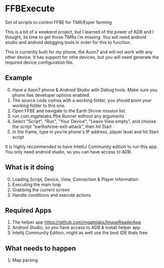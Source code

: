 # FFBExecute
Set of scripts to control FFBE for TMR/Esper farming

This is a bit of a weekend project, but I learned of the power of ADB and I thought, its time to get those TMRs i'm missing.
You will need android studio and android debgging tools in order for this to function.

This is currently built for my phone, the Axon7 and will not work with any other device.  It has support for othe devices, but you will need generate the required device configuration file.

## Example

0. Have a Axon7 phone & Android Studio with Debug tools.  Make sure you phone has developer options enabled.
1. The source code comes with a working folder, you should point your working folder to this one.
2. Open FFBE and navigate to the Earth Shrine mission list.
3. run com.mgatelabs.ffbe.Runner without any arguments
4. Select "Script", "Run", "Your Device", "Leave View empty", and choose the script "earthshrine-exit-attack", then hit Start
5. In the frame, type in you're phone's IP address, player level and hit Start script

It is highly recommended to have IntelliJ Community edition to run this app.  You only need android studio, so you can have access to ADB.

## What is it doing

0. Loading Script, Device, View, Connection & Player Information
1. Executing the main loop
2. Grabbing the current screen
3. Handle conditions and execute actions

## Required Apps

1. The helper app https://github.com/mgatelabs/ImageReaderApp
2. Android Studio, so you have access to ADB & install helper app
3. Intellij Community Edition, might as well use the best IDE thats free

## What needs to happen

1. Map parsing
